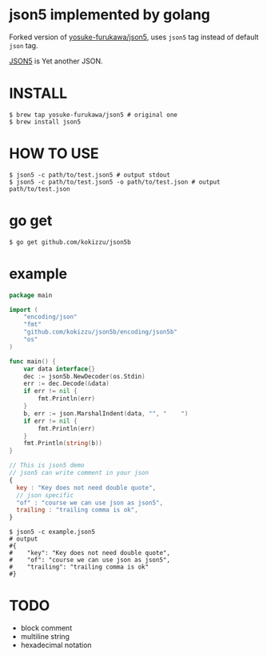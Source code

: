 json5 implemented by golang
================

Forked version of [yosuke-furukawa/json5](https://github.com/yosuke-furukawa/json5), uses `json5` tag instead of default `json` tag.

[JSON5](https://github.com/aseemk/json5) is Yet another JSON.

# INSTALL

```
$ brew tap yosuke-furukawa/json5 # original one
$ brew install json5
```

# HOW TO USE

```
$ json5 -c path/to/test.json5 # output stdout
$ json5 -c path/to/test.json5 -o path/to/test.json # output path/to/test.json
```

# go get
```
$ go get github.com/kokizzu/json5b
```

# example

```go
package main

import (
	"encoding/json"
	"fmt"
	"github.com/kokizzu/json5b/encoding/json5b"
	"os"
)

func main() {
	var data interface{}
	dec := json5b.NewDecoder(os.Stdin)
	err := dec.Decode(&data)
	if err != nil {
		fmt.Println(err)
	}
	b, err := json.MarshalIndent(data, "", "    ")
	if err != nil {
		fmt.Println(err)
	}
	fmt.Println(string(b))
}
```

```js
// This is json5 demo
// json5 can write comment in your json
{
  key : "Key does not need double quote",
  // json specific
  "of" : "course we can use json as json5",
  trailing : "trailing comma is ok",
}
```

```
$ json5 -c example.json5
# output
#{
#    "key": "Key does not need double quote",
#    "of": "course we can use json as json5",
#    "trailing": "trailing comma is ok"
#}
```

# TODO
- block comment
- multiline string
- hexadecimal notation



